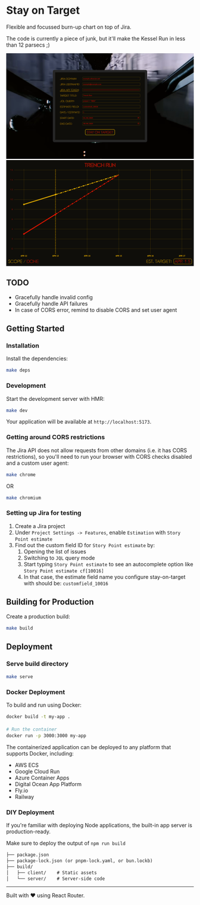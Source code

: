 # Stay on Target

Flexible and focussed burn-up chart on top of Jira.

The code is currently a piece of junk, but it'll make the Kessel Run
in less than 12 parsecs ;)

<img src="screenshots/configure.png" width="1000px">

<img src="screenshots/burnup.png" width="1000px">


## TODO

* Gracefully handle invalid config
* Gracefully handle API failures
* In case of CORS error, remind to disable CORS and set user agent


## Getting Started

### Installation

Install the dependencies:

```bash
make deps
```

### Development

Start the development server with HMR:

```bash
make dev
```

Your application will be available at `http://localhost:5173`.

### Getting around CORS restrictions

The Jira API does not allow requests from other domains (i.e. it has
CORS restrictions), so you'll need to run your browser with CORS
checks disabled and a custom user agent:

```bash
make chrome
```

OR

```bash
make chromium
```

### Setting up Jira for testing

1. Create a Jira project
2. Under `Project Settings -> Features`, enable `Estimation` with `Story Point estimate`
3. Find out the custom field ID for `Story Point estimate` by:
   1. Opening the list of issues
   2. Switching to `JQL` query mode
   3. Start typing `Story Point estimate` to see an autocomplete
      option like `Story Point estimate cf[10016]`
   4. In that case, the estimate field name you configure
      stay-on-target with should be: `customfield_10016`


## Building for Production

Create a production build:

```bash
make build
```


## Deployment

### Serve build directory

```bash
make serve
```

### Docker Deployment

To build and run using Docker:

```bash
docker build -t my-app .

# Run the container
docker run -p 3000:3000 my-app
```

The containerized application can be deployed to any platform that supports Docker, including:

- AWS ECS
- Google Cloud Run
- Azure Container Apps
- Digital Ocean App Platform
- Fly.io
- Railway

### DIY Deployment

If you're familiar with deploying Node applications, the built-in app server is production-ready.

Make sure to deploy the output of `npm run build`

```
├── package.json
├── package-lock.json (or pnpm-lock.yaml, or bun.lockb)
├── build/
│   ├── client/    # Static assets
│   └── server/    # Server-side code
```

---

Built with ❤️ using React Router.

